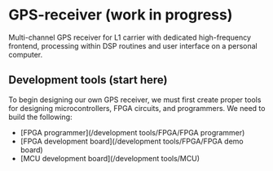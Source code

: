 # GPS-receiver (work in progress)
Multi-channel GPS receiver for L1 carrier with dedicated high-frequency frontend, processing within DSP routines and user interface on a personal computer.

## Development tools (start here)
To begin designing our own GPS receiver, we must first create proper tools for designing microcontrollers, FPGA circuits, and programmers. We need to build the following:
- [FPGA programmer](/development tools/FPGA/FPGA programmer)
- [FPGA development board](/development tools/FPGA/FPGA demo board)
- [MCU development board](/development tools/MCU)

